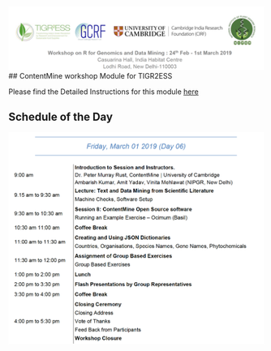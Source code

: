 <img src = /Images/R4R_header.png>
## ContentMine workshop Module for TIGR2ESS

Please find the Detailed Instructions for this module <a href=https://github.com/petermr/tigr2ess/blob/master/PROGRAM.md>here</a>

## Schedule of the Day

<img src = /Images/Day06.png>
